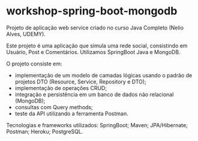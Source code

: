 # workshop-spring-boot-mongodb

Projeto de aplicação web service criado no curso Java Completo (Nelio Alves, UDEMY).

Este projeto é uma aplicação que simula uma rede social, consistindo em Usuário, Post e Comentários. Utilizamos SpringBoot Java e MongoDB.

O projeto consiste em:

- implementação de um modelo de camadas lógicas usando o padrão de projetos DTO (Resource, Service, Repository e DTO);
- implementação de operações CRUD;
- integração e persistência em um banco de dados não relacional (MongoDB);
- consultas com Query methods;
- teste da API utilizando a ferramenta Postman.
 
Tecnologias e frameworks utilizados: SpringBoot; Maven; JPA/Hibernate; Postman; Heroku; PostgreSQL.
